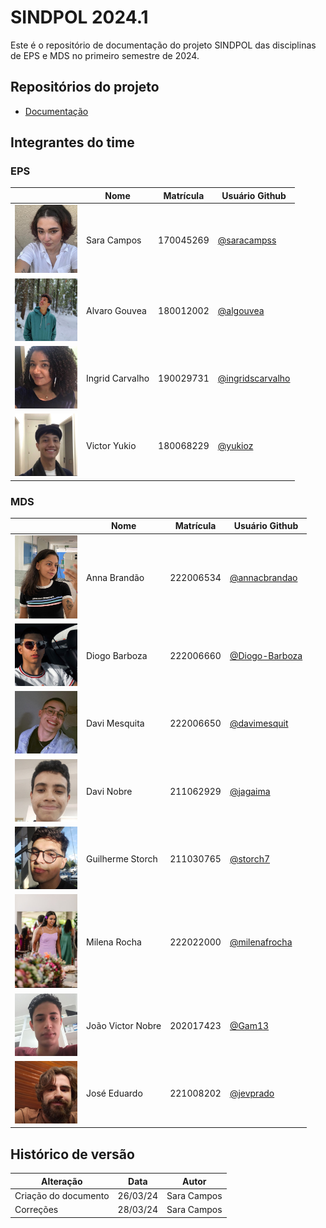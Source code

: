# SINDPOL 2024.1

Este é o repositório de documentação do projeto SINDPOL das disciplinas de EPS e MDS no primeiro semestre de 2024. 

## Repositórios do projeto

- [Documentação](https://github.com/fga-eps-mds/2024.1-SINDPOL-DOC)
<!-- - [Frontend](https://github.com/fga-eps-mds/2024.1-SINDPOL-Front) -->

## Integrantes do time

### EPS

|                                                                              | Nome               | Matrícula | Usuário Github                                                             |
| - | - | - | - |
| <img src="./assets/sara.jpeg" width="100">    | Sara Campos       | 170045269 | [@saracampss](https://github.com/saracampss) |
| <img src="./assets/alvaro.jpeg" width="100">    | Alvaro Gouvea       | 180012002 | [@algouvea](https://github.com/algouvea) |
| <img src="./assets/ingrid.jpeg" width="100">    | Ingrid Carvalho       | 190029731 | [@ingridscarvalho](https://github.com/ingridscarvalho) |
| <img src="./assets/yukio.jpeg" width="100">    | Victor Yukio       | 180068229 | [@yukioz](https://github.com/yukioz) |

### MDS

|                                                                              | Nome               | Matrícula | Usuário Github                                                             |
| - | - | - | - |
| <img src="./assets/anna.jpeg" width="100">    | Anna Brandão       | 222006534 | [@annacbrandao](https://github.com/annacbrandao) |
| <img src="./assets/diogo.jpeg" width="100">    | Diogo Barboza       | 222006660 | [@Diogo-Barboza](https://github.com/Diogo-Barboza) |
| <img src="./assets/dmesquita.jpeg" width="100">    | Davi Mesquita       | 222006650 | [@davimesquit](https://github.com/davimesquit) |
| <img src="./assets/dnobre.jpeg" width="100">    | Davi Nobre       | 211062929 | [@jagaima](https://github.com/jagaima) |
| <img src="./assets/guilherme.jpeg" width="100">    | Guilherme Storch       | 211030765 | [@storch7](https://github.com/storch7) |
| <img src="./assets/milena.jpeg" width="100">    | Milena Rocha       | 222022000 | [@milenafrocha](https://github.com/milenafrocha) |
| <img src="./assets/joao.jpeg" width="100">    | João Victor Nobre       | 202017423 | [@Gam13](https://github.com/Gam13) |
| <img src="./assets/jose.jpeg" width="100">    | José Eduardo       | 221008202 | [@jevprado](https://github.com/jevprado) |


## Histórico de versão

| Alteração | Data | Autor | 
| - | - | - |
| Criação do documento | 26/03/24 | Sara Campos |
| Correções | 28/03/24 | Sara Campos |